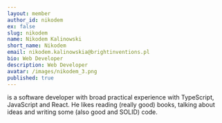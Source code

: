 ```yaml
---
layout: member
author_id: nikodem
ex: false
slug: nikodem
name: Nikodem Kalinowski
short_name: Nikodem
email: nikodem.kalinowskia@brightinventions.pl
bio: Web Developer
description: Web Developer
avatar: /images/nikodem_3.png
published: true
---
```

is a software developer with broad practical experience with TypeScript, JavaScript and React. He likes reading (really good) books, talking about ideas and writing some (also good and SOLID) code. 
